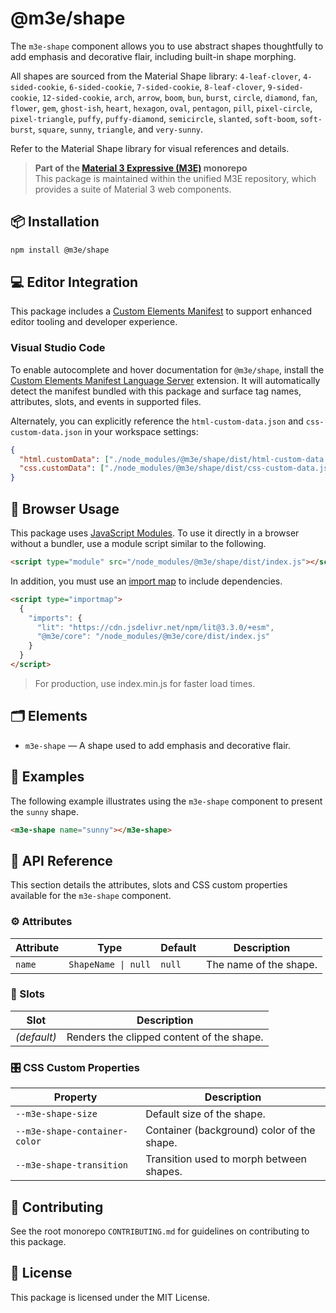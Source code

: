 # @m3e/shape

The `m3e-shape` component allows you to use abstract shapes thoughtfully to add emphasis and decorative flair, including built-in shape morphing.

All shapes are sourced from the Material Shape library: `4-leaf-clover`, `4-sided-cookie`, `6-sided-cookie`, `7-sided-cookie`, `8-leaf-clover`, `9-sided-cookie`, `12-sided-cookie`, `arch`, `arrow`, `boom`, `bun`, `burst`, `circle`, `diamond`, `fan`, `flower`, `gem`, `ghost-ish`, `heart`, `hexagon`, `oval`, `pentagon`, `pill`, `pixel-circle`, `pixel-triangle`, `puffy`, `puffy-diamond`, `semicircle`, `slanted`, `soft-boom`, `soft-burst`, `square`, `sunny`, `triangle`, and `very-sunny`.

Refer to the Material Shape library for visual references and details.

> **Part of the [Material 3 Expressive (M3E)](../../README.md) monorepo**  
> This package is maintained within the unified M3E repository, which provides a suite of Material 3 web components.

## 📦 Installation

```bash
npm install @m3e/shape
```

## 💻 Editor Integration

This package includes a [Custom Elements Manifest](https://github.com/webcomponents/custom-elements-manifest) to support enhanced editor tooling and developer experience.

### Visual Studio Code

To enable autocomplete and hover documentation for `@m3e/shape`, install the [Custom Elements Manifest Language Server](https://marketplace.visualstudio.com/items?itemName=pwrs.cem-language-server-vscode) extension. It will automatically detect the manifest bundled with this package and surface tag names, attributes, slots, and events in supported files.

Alternately, you can explicitly reference the `html-custom-data.json` and `css-custom-data.json` in your workspace settings:

```json
{
  "html.customData": ["./node_modules/@m3e/shape/dist/html-custom-data.json"],
  "css.customData": ["./node_modules/@m3e/shape/dist/css-custom-data.json"]
}
```

## 🚀 Browser Usage

This package uses [JavaScript Modules](https://developer.mozilla.org/en-US/docs/Web/JavaScript/Guide/Modules#module_specifiers). To use it directly in a browser without a bundler, use a module script similar to the following.

```html
<script type="module" src="/node_modules/@m3e/shape/dist/index.js"></script>
```

In addition, you must use an [import map](https://developer.mozilla.org/en-US/docs/Web/HTML/Reference/Elements/script/type/importmap) to include dependencies.

```html
<script type="importmap">
  {
    "imports": {
      "lit": "https://cdn.jsdelivr.net/npm/lit@3.3.0/+esm",
      "@m3e/core": "/node_modules/@m3e/core/dist/index.js"
    }
  }
</script>
```

> For production, use index.min.js for faster load times.

## 🗂️ Elements

- `m3e-shape` — A shape used to add emphasis and decorative flair.

## 🧪 Examples

The following example illustrates using the `m3e-shape` component to present the `sunny` shape.

```html
<m3e-shape name="sunny"></m3e-shape>
```

## 📖 API Reference

This section details the attributes, slots and CSS custom properties available for the `m3e-shape` component.

### ⚙️ Attributes

| Attribute | Type                | Default | Description            |
| --------- | ------------------- | ------- | ---------------------- |
| `name`    | `ShapeName \| null` | `null`  | The name of the shape. |

### 🧩 Slots

| Slot        | Description                               |
| ----------- | ----------------------------------------- |
| _(default)_ | Renders the clipped content of the shape. |

### 🎛️ CSS Custom Properties

| Property                      | Description                                |
| ----------------------------- | ------------------------------------------ |
| `--m3e-shape-size`            | Default size of the shape.                 |
| `--m3e-shape-container-color` | Container (background) color of the shape. |
| `--m3e-shape-transition`      | Transition used to morph between shapes.   |

## 🤝 Contributing

See the root monorepo `CONTRIBUTING.md` for guidelines on contributing to this package.

## 📄 License

This package is licensed under the MIT License.
